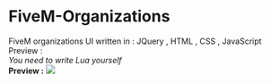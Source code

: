 # FiveM-Organizations
FiveM organizations UI written in : JQuery , HTML , CSS , JavaScript
<br>
Preview :
<br>
*You need to write Lua yourself*
<br>
**Preview :**
<img src="https://cdn.discordapp.com/attachments/1047550758561779762/1078122132497764402/image.png"></img>

 
